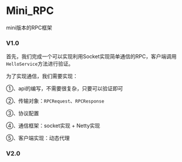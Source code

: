 # Mini_RPC
mini版本的RPC框架



### V1.0

首先，我们完成一个可以实现利用Socket实现简单通信的RPC，客户端调用`HelloService`方法进行验证。

为了实现通信，我们需要实现：

①、api的编写，不需要很复杂，只要可以验证即可

②、传输对象：`RPCRequest`、`RPCResponse`

③、协议配置

④、通信框架：socket实现 + Netty实现

⑤、客户端实现：动态代理

### V2.0



